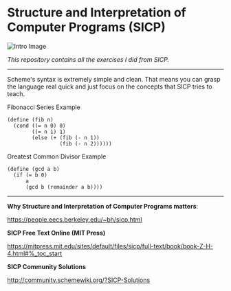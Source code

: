 # Structure and Interpretation of Computer Programs (SICP)

![Intro Image](https://user-images.githubusercontent.com/30487160/105554188-add52980-5cbb-11eb-92c6-cbace8e01778.png)

*This repository contains all the exercises I did from SICP.*

---

Scheme's syntax is extremely simple and clean. That means you can grasp the language real quick and just focus on the concepts that SICP tries to teach.

Fibonacci Series Example

```
(define (fib n)
  (cond ((= n 0) 0)
        ((= n 1) 1)
        (else (+ (fib (- n 1))
                 (fib (- n 2))))))
```

Greatest Common Divisor Example
```
(define (gcd a b)
  (if (= b 0)
      a
      (gcd b (remainder a b))))
```

---

**Why Structure and Interpretation of Computer Programs matters**:

https://people.eecs.berkeley.edu/~bh/sicp.html

**SICP Free Text Online (MIT Press)**

https://mitpress.mit.edu/sites/default/files/sicp/full-text/book/book-Z-H-4.html#%_toc_start

**SICP Community Solutions**

http://community.schemewiki.org/?SICP-Solutions

